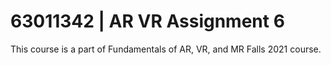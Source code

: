 # 63011342 | AR VR Assignment 6
This course is a part of Fundamentals of AR, VR, and MR Falls 2021 course. 
